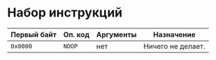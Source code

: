 # Набор инструкций

|Первый байт|Оп. код|Аргументы|Назначение       |
|-----------|-------|---------|-----------------|
|`0x0000`   |`NOOP` |нет      |Ничего не делает.|